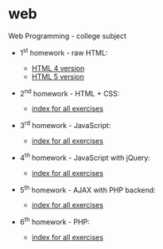 # web
Web Programming - college subject

- 1<sup>st</sup> homework - raw HTML: 
  - [HTML 4 version](http://www.scs.ubbcluj.ro/~hfir2522/lab1/html4/)
  - [HTML 5 version](http://www.scs.ubbcluj.ro/~hfir2522/lab1/html5/) 
  
- 2<sup>nd</sup> homework - HTML + CSS:
  - [index for all exercises](http://www.scs.ubbcluj.ro/~hfir2522/css)

- 3<sup>rd</sup> homework - JavaScript:
  - [index for all exercises](http://www.scs.ubbcluj.ro/~hfir2522/js)

- 4<sup>th</sup> homework - JavaScript with jQuery:
  - [index for all exercises](http://www.scs.ubbcluj.ro/~hfir2522/jQuery)
  
- 5<sup>th</sup> homework - AJAX with PHP backend:
  - [index for all exercises](http://www.scs.ubbcluj.ro/~hfir2522/ajax)
  
- 6<sup>th</sup> homework - PHP:
  - [index for all exercises](http://www.scs.ubbcluj.ro/~hfir2522/ajax)

